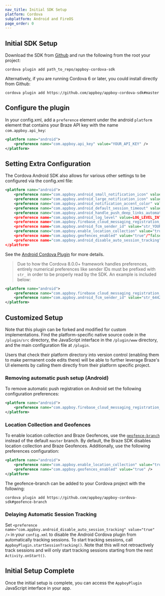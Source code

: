 ```yaml
---
nav_title: Initial SDK Setup
platform: Cordova
subplatform: Android and FireOS
page_order: 0
---
```

## Initial SDK Setup

Download the SDK from [Github][1] and run the following from the root your project:

```
cordova plugin add path_to_repo/appboy-cordova-sdk
```

Alternatively, if you are running Cordova 6 or later, you could install directly from Github:

```
cordova plugin add https://github.com/appboy/appboy-cordova-sdk#master
```

## Configure the plugin

In your config.xml, add a `preference` element under the android `platform` element that contains your Braze API key with the name `com.appboy.api_key`:

```xml
<platform name="android">
    <preference name="com.appboy.api_key" value="YOUR_API_KEY" />
</platform>
```

## Setting Extra Configuration

The Cordova Android SDK also allows for various other settings to be configured via the config.xml file:

```xml
<platform name="android">
    <preference name="com.appboy.android_small_notification_icon" value="RESOURCE_ENTRY_NAME_FOR_ICON_DRAWABLE" />
    <preference name="com.appboy.android_large_notification_icon" value="RESOURCE_ENTRY_NAME_FOR_ICON_DRAWABLE" />
    <preference name="com.appboy.android_notification_accent_color" value="str_ACCENT_COLOR_INTEGER" />
    <preference name="com.appboy.android_default_session_timeout" value="str_SESSION_TIMEOUT_INTEGER" />
    <preference name="com.appboy.android_handle_push_deep_links_automatically" value="true"/"false" />
    <preference name="com.appboy.android_log_level" value=LOG_LEVEL_INTEGER />
    <preference name="com.appboy.firebase_cloud_messaging_registration_enabled" value="true"/"false" />
    <preference name="com.appboy.android_fcm_sender_id" value="str_YOUR_FCM_SENDER_ID" />
    <preference name="com.appboy.enable_location_collection" value="true"/"false" />
    <preference name="com.appboy.geofences_enabled" value="true"/"false" />
    <preference name="com.appboy.android_disable_auto_session_tracking" value="true"/"false" />
</platform>
```

See the [Android Cordova Plugin][2] for more details.


> Due to how the Cordova 8.0.0+ framework handles preferences, entirely numerical preferences like sender IDs must be prefixed with `str_` in order to be properly read by the SDK. An example is included below:

```xml
<platform name="android">
    <preference name="com.appboy.firebase_cloud_messaging_registration_enabled" value="true" />
    <preference name="com.appboy.android_fcm_sender_id" value="str_64422926741" />
</platform>
```

## Customized Setup

Note that this plugin can be forked and modified for custom implementations. Find the platform-specific native source code in the `/plugin/src` directory, the JavaScript interface in the `/plugin/www` directory, and the main configuration file at `/plugin`.

Users that check their platform directory into version control (enabling them to make permanent code edits there) will be able to further leverage Braze's UI elements by calling them directly from their platform specific project.

### Removing automatic push setup (Android)

To remove automatic push registration on Android set the following configuration preferences:

```xml
<platform name="android">
    <preference name="com.appboy.firebase_cloud_messaging_registration_enabled" value="false" />
</platform>
```

### Location Collection and Geofences

To enable location collection and Braze Geofences, use the [`geofence-branch`][3] instead of the default `master` branch. By default, the Braze SDK disables location collection and Braze Geofences. Additionally, use the following preferences configuration:

```xml
<platform name="android">
    <preference name="com.appboy.enable_location_collection" value="true" />
    <preference name="com.appboy.geofences_enabled" value="true" />
</platform>
```

The geofence-branch can be added to your Cordova project with the following:

```
cordova plugin add https://github.com/appboy/appboy-cordova-sdk#geofence-branch
```

### Delaying Automatic Session Tracking

Set `<preference name="com.appboy.android_disable_auto_session_tracking" value="true" />` in your `config.xml` to disable the Android Cordova plugin from automatically tracking sessions. To start tracking sessions, call `AppboyPlugin.startSessionTracking()`. Note that this will not retroactively track sessions and will only start tracking sessions starting from the next `Activity.onStart()`.

## Initial Setup Complete

Once the initial setup is complete, you can access the `AppboyPlugin` JavaScript interface in your app.

[1]: https://github.com/Appboy/appboy-cordova-sdk
[2]: https://github.com/Appboy/appboy-cordova-sdk/blob/master/src/android/AppboyPlugin.java
[3]: https://github.com/Appboy/appboy-cordova-sdk/tree/geofence-branch
